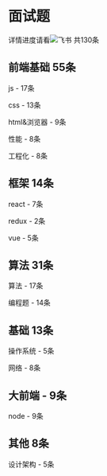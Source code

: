 # 面试题
详情进度请看![飞书](https://hzdx69fc4u.feishu.cn/base/bascncEDI6kStQjvfNtrNAQy35b?table=tblJjMB807e4ke0E&view=vewJHSwJVd)
共130条

## 前端基础 55条

js - 17条

css - 13条

html&浏览器 - 9条

性能 - 8条

工程化 - 8条

## 框架 14条

react - 7条

redux - 2条

vue - 5条

## 算法 31条

算法 - 17条

编程题 - 14条

## 基础 13条

操作系统 - 5条

网络 - 8条

## 大前端 - 9条

node - 9条

## 其他 8条

设计架构 - 5条


